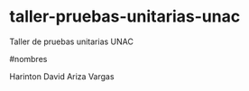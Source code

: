 # taller-pruebas-unitarias-unac
Taller de pruebas unitarias UNAC

#nombres

Harinton David Ariza Vargas
